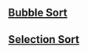 

## [Bubble Sort](https://github.com/arunkalher/DSA-Repo/tree/main/Sorting/bubble_sort) 
## [Selection Sort](https://github.com/arunkalher/DSA-Repo/tree/main/Sorting/selection_sort)   


 